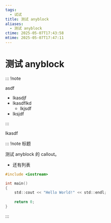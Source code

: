 ```yaml
---
tags:
  - 试试
title: 测试 anyblock
aliases:
  - 测试 anyblock
ctime: 2025-05-07T17:43:58
mtime: 2025-05-07T17:47:11
---
```


# 测试 anyblock

::: !note

asdf

- lkasdjf
- lkasdflkd
	- lkjsdf
- lksjdf

:::

lkasdf

::: !note 标题

测试 anyblock 的 callout。

- 还有列表

```c
#include <iostream>

int main()
{
	std::cout << "Hello World!" << std::endl;
	
	return 0;
}
```

:::